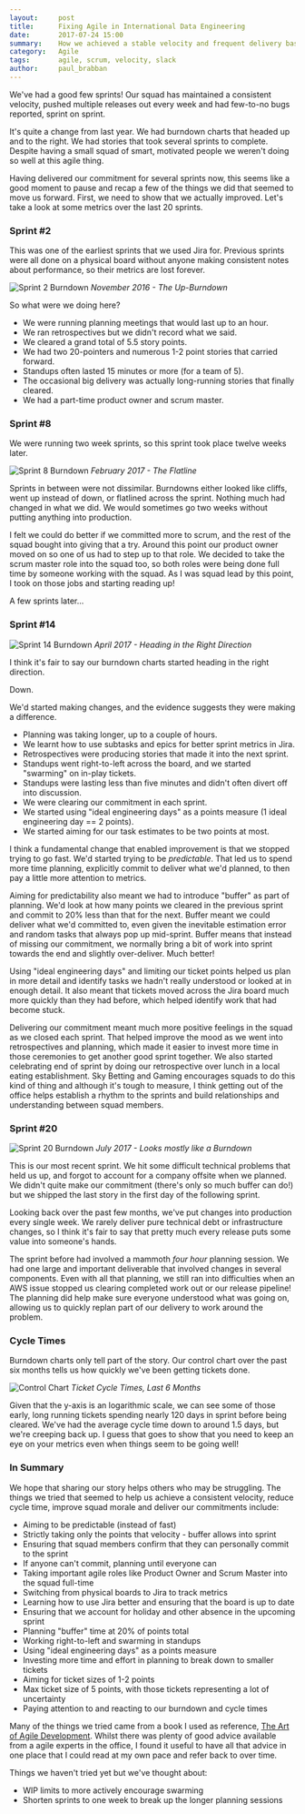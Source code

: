 ```yaml
---
layout:     post
title:      Fixing Agile in International Data Engineering
date:       2017-07-24 15:00
summary:    How we achieved a stable velocity and frequent delivery based on scrum
category:   Agile
tags:       agile, scrum, velocity, slack
author:     paul_brabban
---
```


We've had a good few sprints!
Our squad has maintained a consistent velocity,
pushed multiple releases out every week
and had few-to-no bugs reported, sprint on sprint.

It's quite a change from last year.
We had burndown charts that headed up and to the right.
We had stories that took several sprints to complete.
Despite having a small squad of smart, motivated people
we weren't doing so well at this agile thing.

Having delivered our commitment for several sprints now,
this seems like a good moment to pause and recap a few of the things
we did that seemed to move us forward.
First, we need to show that we actually improved.
Let's take a look at some metrics over the last 20 sprints.

### Sprint #2

This was one of the earliest sprints that we used Jira for.
Previous sprints were all done on a physical board without anyone making consistent
notes about performance, so their metrics are lost forever.

![Sprint 2 Burndown](/images/intl-data-agile/02-burnup.png)
*November 2016 - The Up-Burndown*

So what were we doing here?
- We were running planning meetings that would last up to an hour.
- We ran retrospectives but we didn't record what we said.
- We cleared a grand total of 5.5 story points.
- We had two 20-pointers and numerous 1-2 point stories that carried forward.
- Standups often lasted 15 minutes or more (for a team of 5).
- The occasional big delivery was actually long-running stories that finally cleared.
- We had a part-time product owner and scrum master.

### Sprint #8

We were running two week sprints, so this sprint took place twelve weeks later.

![Sprint 8 Burndown](/images/intl-data-agile/08-flatline.png)
*February 2017 - The Flatline*

Sprints in between were not dissimilar.
Burndowns either looked like cliffs,
went up instead of down,
or flatlined across the sprint.
Nothing much had changed in what we did.
We would sometimes go two weeks without putting anything into production.

I felt we could do better if we committed more to scrum,
and the rest of the squad bought into giving that a try.
Around this point our product owner moved on so one of us had to step up to that role.
We decided to take the scrum master role into the squad too,
so both roles were being done full time by someone working with the squad.
As I was squad lead by this point, I took on those jobs and starting reading up!

A few sprints later...

### Sprint #14

![Sprint 14 Burndown](/images/intl-data-agile/14-notbad.png)
*April 2017 - Heading in the Right Direction*

I think it's fair to say our burndown charts started heading in the right direction.

Down.

We'd started making changes, and the evidence suggests they were making a difference.
- Planning was taking longer, up to a couple of hours.
- We learnt how to use subtasks and epics for better sprint metrics in Jira.
- Retrospectives were producing stories that made it into the next sprint.
- Standups went right-to-left across the board, and we started "swarming" on in-play tickets.
- Standups were lasting less than five minutes and didn't often divert off into discussion.
- We were clearing our commitment in each sprint.
- We started using "ideal engineering days" as a points measure (1 ideal engineering day == 2 points).
- We started aiming for our task estimates to be two points at most.

I think a fundamental change that enabled improvement is that we stopped trying to go fast.
We'd started trying to be *predictable*.
That led us to spend more time planning,
explicitly commit to deliver what we'd planned,
to then pay a little more attention to metrics.

Aiming for predictability also meant we had to introduce "buffer" as part of planning.
We'd look at how many points we cleared in the previous sprint
and commit to 20% less than that for the next.
Buffer meant we could deliver what we'd committed to,
even given the inevitable estimation error and random tasks that always pop up mid-sprint.
Buffer means that instead of missing our commitment,
we normally bring a bit of work into sprint towards the end and slightly over-deliver.
Much better!

Using "ideal engineering days" and limiting our ticket points helped us plan in more detail
and identify tasks we hadn't really understood or looked at in enough detail.
It also meant that tickets moved across the Jira board much more quickly than they had before,
which helped identify work that had become stuck.

Delivering our commitment meant much more positive feelings in the squad as we closed each sprint.
That helped improve the mood as we went into retrospectives and planning,
which made it easier to invest more time in those ceremonies to get another good sprint together.
We also started celebrating end of sprint by doing our retrospective over lunch in a local eating establishment.
Sky Betting and Gaming encourages squads to do this kind of thing and although it's tough to measure,
I think getting out of the office helps establish a rhythm to the sprints
and build relationships and understanding between squad members.

### Sprint #20

![Sprint 20 Burndown](/images/intl-data-agile/20-good.png)
*July 2017 - Looks mostly like a Burndown*

This is our most recent sprint. We hit some difficult technical problems that held us up,
and forgot to account for a company offsite when we planned.
We didn't quite make our commitment (there's only so much buffer can do!)
but we shipped the last story in the first day of the following sprint.

Looking back over the past few months, we've put changes into production every single week.
We rarely deliver pure technical debt or infrastructure changes,
so I think it's fair to say that pretty much every release puts some value into someone's hands.

The sprint before had involved a mammoth *four hour* planning session.
We had one large and important deliverable that involved changes in several components.
Even with all that planning, we still ran into difficulties when an AWS issue
stopped us clearing completed work out or our release pipeline!
The planning did help make sure everyone understood what was going on,
allowing us to quickly replan part of our delivery to work around the problem.

### Cycle Times

Burndown charts only tell part of the story.
Our control chart over the past six months tells us how quickly we've been getting tickets done.

![Control Chart](/images/intl-data-agile/control-chart.png)
*Ticket Cycle Times, Last 6 Months*

Given that the y-axis is an logarithmic scale, we can see some of those early, long running tickets
spending nearly 120 days in sprint before being cleared.
We've had the average cycle time down to around 1.5 days, but we're creeping back up.
I guess that goes to show that you need to keep an eye on your metrics even when things seem to be going well!

### In Summary

We hope that sharing our story helps others who may be struggling.
The things we tried that seemed to help us achieve a consistent velocity,
reduce cycle time, improve squad morale and deliver our commitments include:

- Aiming to be predictable (instead of fast)
- Strictly taking only the points that velocity - buffer allows into sprint
- Ensuring that squad members confirm that they can personally commit to the sprint
- If anyone can't commit, planning until everyone can
- Taking important agile roles like Product Owner and Scrum Master into the squad full-time
- Switching from physical boards to Jira to track metrics
- Learning how to use Jira better and ensuring that the board is up to date
- Ensuring that we account for holiday and other absence in the upcoming sprint
- Planning "buffer" time at 20% of points total
- Working right-to-left and swarming in standups
- Using "ideal engineering days" as a points measure
- Investing more time and effort in planning to break down to smaller tickets
- Aiming for ticket sizes of 1-2 points
- Max ticket size of 5 points, with those tickets representing a lot of uncertainty
- Paying attention to and reacting to our burndown and cycle times

Many of the things we tried came from a book I used as reference,
[The Art of Agile Development](http://www.jamesshore.com/Agile-Book/).
Whilst there was plenty of good advice available from a agile experts in the office,
I found it useful to have all that advice in one place that
I could read at my own pace and refer back to over time.

Things we haven't tried yet but we've thought about:

- WIP limits to more actively encourage swarming
- Shorten sprints to one week to break up the longer planning sessions
